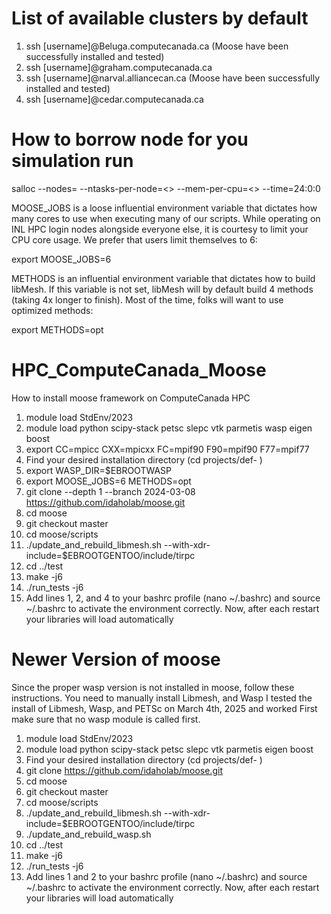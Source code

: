 # List of available clusters by default
1. ssh [username]@Beluga.computecanada.ca (Moose have been successfully installed and tested)
2. ssh [username]@graham.computecanada.ca
3. ssh [username]@narval.alliancecan.ca (Moose have been successfully installed and tested)
5. ssh [username]@cedar.computecanada.ca

# How to borrow node for you simulation run
salloc --nodes=<number of nodes needed> --ntasks-per-node=<> --mem-per-cpu=<> --time=24:0:0

MOOSE_JOBS is a loose influential environment variable that dictates how many cores to use when executing many of our scripts. While operating on INL HPC login nodes alongside everyone else, it is courtesy to limit your CPU core usage. We prefer that users limit themselves to 6:

export MOOSE_JOBS=6

METHODS is an influential environment variable that dictates how to build libMesh. If this variable is not set, libMesh will by default build 4 methods (taking 4x longer to finish). Most of the time, folks will want to use optimized methods:

export METHODS=opt

# HPC_ComputeCanada_Moose
How to install moose framework on ComputeCanada HPC

1. module load StdEnv/2023
2. module load python scipy-stack petsc slepc vtk parmetis wasp eigen boost
3. export CC=mpicc CXX=mpicxx FC=mpif90 F90=mpif90 F77=mpif77
4. Find your desired installation directory (cd projects/def- )
5. export WASP_DIR=$EBROOTWASP
6. export MOOSE_JOBS=6 METHODS=opt
7. git clone --depth 1 --branch 2024-03-08 https://github.com/idaholab/moose.git
8. cd moose
9. git checkout master
10. cd moose/scripts
11. ./update_and_rebuild_libmesh.sh --with-xdr-include=$EBROOTGENTOO/include/tirpc
12. cd ../test
13. make -j6
14. ./run_tests -j6
15. Add lines 1, 2, and 4 to your bashrc profile (nano ~/.bashrc) and source ~/.bashrc to activate the environment correctly. Now, after each restart your libraries will load automatically

# Newer Version of moose
Since the proper wasp version is not installed in moose, follow these instructions. You need to manually install Libmesh, and Wasp
I tested the install of Libmesh, Wasp, and PETSc on March 4th, 2025 and worked
First make sure that no wasp module is called first.
1. module load StdEnv/2023
2. module load python scipy-stack petsc slepc vtk parmetis eigen boost
4. Find your desired installation directory (cd projects/def- )
5. git clone https://github.com/idaholab/moose.git
6. cd moose
7. git checkout master
8. cd moose/scripts
9. ./update_and_rebuild_libmesh.sh --with-xdr-include=$EBROOTGENTOO/include/tirpc
10. ./update_and_rebuild_wasp.sh
11. cd ../test
12. make -j6
13. ./run_tests -j6
14. Add lines 1 and 2 to your bashrc profile (nano ~/.bashrc) and source ~/.bashrc to activate the environment correctly. Now, after each restart your libraries will load automatically

